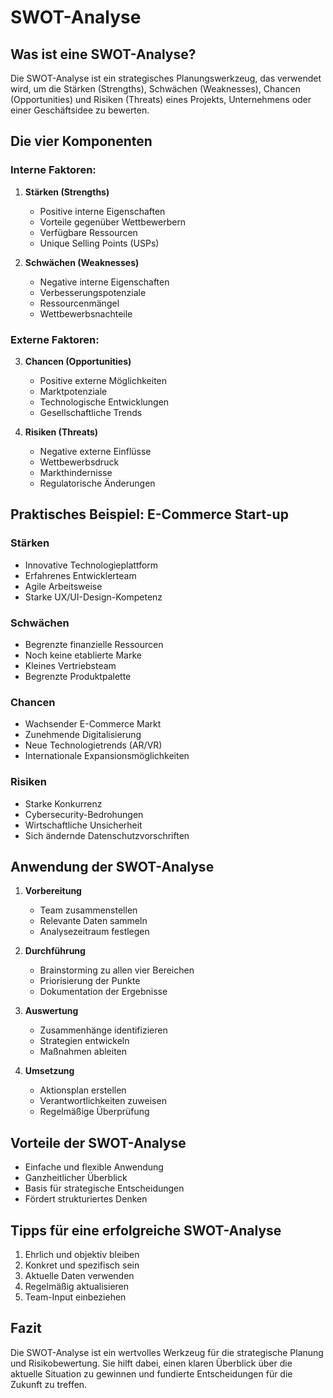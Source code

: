 # SWOT-Analyse

## Was ist eine SWOT-Analyse?

Die SWOT-Analyse ist ein strategisches Planungswerkzeug, das verwendet wird, um die Stärken (Strengths), Schwächen (Weaknesses), Chancen (Opportunities) und Risiken (Threats) eines Projekts, Unternehmens oder einer Geschäftsidee zu bewerten.

## Die vier Komponenten

### Interne Faktoren:

1. **Stärken (Strengths)**

   - Positive interne Eigenschaften
   - Vorteile gegenüber Wettbewerbern
   - Verfügbare Ressourcen
   - Unique Selling Points (USPs)

2. **Schwächen (Weaknesses)**
   - Negative interne Eigenschaften
   - Verbesserungspotenziale
   - Ressourcenmängel
   - Wettbewerbsnachteile

### Externe Faktoren:

3. **Chancen (Opportunities)**

   - Positive externe Möglichkeiten
   - Marktpotenziale
   - Technologische Entwicklungen
   - Gesellschaftliche Trends

4. **Risiken (Threats)**
   - Negative externe Einflüsse
   - Wettbewerbsdruck
   - Markthindernisse
   - Regulatorische Änderungen

## Praktisches Beispiel: E-Commerce Start-up

### Stärken

- Innovative Technologieplattform
- Erfahrenes Entwicklerteam
- Agile Arbeitsweise
- Starke UX/UI-Design-Kompetenz

### Schwächen

- Begrenzte finanzielle Ressourcen
- Noch keine etablierte Marke
- Kleines Vertriebsteam
- Begrenzte Produktpalette

### Chancen

- Wachsender E-Commerce Markt
- Zunehmende Digitalisierung
- Neue Technologietrends (AR/VR)
- Internationale Expansionsmöglichkeiten

### Risiken

- Starke Konkurrenz
- Cybersecurity-Bedrohungen
- Wirtschaftliche Unsicherheit
- Sich ändernde Datenschutzvorschriften

## Anwendung der SWOT-Analyse

1. **Vorbereitung**

   - Team zusammenstellen
   - Relevante Daten sammeln
   - Analysezeitraum festlegen

2. **Durchführung**

   - Brainstorming zu allen vier Bereichen
   - Priorisierung der Punkte
   - Dokumentation der Ergebnisse

3. **Auswertung**

   - Zusammenhänge identifizieren
   - Strategien entwickeln
   - Maßnahmen ableiten

4. **Umsetzung**
   - Aktionsplan erstellen
   - Verantwortlichkeiten zuweisen
   - Regelmäßige Überprüfung

## Vorteile der SWOT-Analyse

- Einfache und flexible Anwendung
- Ganzheitlicher Überblick
- Basis für strategische Entscheidungen
- Fördert strukturiertes Denken

## Tipps für eine erfolgreiche SWOT-Analyse

1. Ehrlich und objektiv bleiben
2. Konkret und spezifisch sein
3. Aktuelle Daten verwenden
4. Regelmäßig aktualisieren
5. Team-Input einbeziehen

## Fazit

Die SWOT-Analyse ist ein wertvolles Werkzeug für die strategische Planung und Risikobewertung. Sie hilft dabei, einen klaren Überblick über die aktuelle Situation zu gewinnen und fundierte Entscheidungen für die Zukunft zu treffen.
